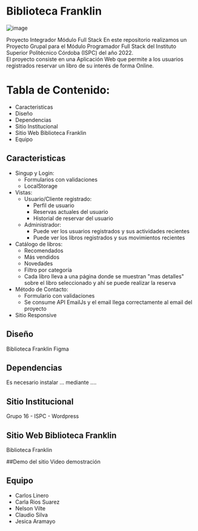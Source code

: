 # Biblioteca Franklin
![image](https://user-images.githubusercontent.com/69865928/201598285-7fa27cb1-1cb1-4403-aead-0800c1950825.png)

Proyecto Integrador Módulo Full Stack
En este repositorio realizamos un Proyecto Grupal para el Módulo Programador Full Stack del Instituto Superior Politécnico Córdoba (ISPC) del año 2022.  
El proyecto consiste en una Aplicación Web que permite a los usuarios registrados reservar un libro de su interés de forma Online.

# Tabla de Contenido:
- Caracteristicas
- Diseño
- Dependencias
- Sitio Institucional
- Sitio Web Biblioteca Franklin
- Equipo

## Caracteristicas
- Singup y Login: 
    + Formularios con validaciones
    + LocalStorage
- Vistas:  
    + Usuario/Cliente registrado:
        * Perfil de usuario 
        * Reservas actuales del usuario
        * Historial de reservar del usuario
    + Administrador:
        * Puede ver los usuarios registrados y sus actividades recientes
        * Puede ver los libros registrados y sus movimientos recientes       
- Catálogo de libros:
    + Recomendados
    + Más vendidos
    + Novedades
    + Filtro por categoría
    + Cada libro lleva a una página donde se muestran "mas detalles" sobre el libro seleccionado y ahí se puede realizar la reserva
- Método de Contacto:
    + Formulario con validaciones
    + Se consume API EmailJs y el email llega correctamente al email del proyecto
- Sitio Responsive
 
## Diseño
Biblioteca Franklin Figma

## Dependencias
Es necesario instalar ... mediante ....  

## Sitio Institucional
Grupo 16 - ISPC - Wordpress

## Sitio Web Biblioteca Franklin
Biblioteca Franklin

##Demo del sitio
Video demostración

## Equipo
- Carlos Linero
- Carla Rios Suarez
- Nelson Vilte
- Claudio Silva
- Jesica Aramayo

